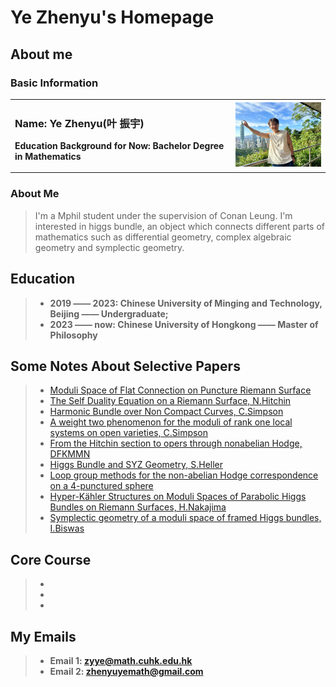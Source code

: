 # Ye Zhenyu's Homepage
## About me
### Basic Information
<table border="0">
  <tr>
    <td width="70%">
      <h3>Name: Ye Zhenyu(叶 振宇)</h3>
      <p><b>Education Background for Now: Bachelor Degree in Mathematics</b></p>
    </td>
    <td width="30%">
      <img src="31730555059_.pic.jpg" width="100%"> 
    </td>
  </tr>
</table>

### About Me
>I'm a Mphil student under the supervision of Conan Leung. I'm interested in higgs bundle, an object which connects different parts of mathematics such as differential geometry, complex algebraic geometry and symplectic geometry.



## Education

> + **2019 —— 2023: Chinese University of Minging and Technology, Beijing —— Undergraduate;**
> + **2023 —— now:  Chinese University of Hongkong —— Master of Philosophy**


## Some Notes About Selective Papers
> + [Moduli Space of Flat Connection on Puncture Riemann Surface](Punctured_Riemann_Surface.pdf)
> + [The Self Duality Equation on a Riemann Surface, N.Hitchin](SelfdualityEQuation.pdf)
> + [Harmonic Bundle over Non Compact Curves, C.Simpson](Simpson‘s_Harmonic_Bundle.pdf)
> + [A weight two phenomenon for the moduli of rank one local systems on open varieties, C.Simpson](Weight2_Rank1_by_Simpson.pdf)
> + [From the Hitchin section to opers through nonabelian Hodge, DFKMMN](from_hitchin_section_to_opers.pdf)
> + [Higgs Bundle and SYZ Geometry, S.Heller](HiggsBundleandSYZ.pdf)
> + [Loop group methods for the non-abelian Hodge correspondence on a 4-punctured sphere](LoopGroupMethod.pdf)
> + [Hyper-Kähler Structures on Moduli Spaces of Parabolic Higgs Bundles on Riemann Surfaces, H.Nakajima](Nakajima.pdf)
> + [Symplectic geometry of a moduli space of framed Higgs bundles, I.Biswas](Symplectic_form_on_framed_higgs_bundle_biswas.pdf)



## Core Course
> + 
> + 
> +  

## My Emails
> + **Email 1: zyye@math.cuhk.edu.hk**
> + **Email 2: zhenyuyemath@gmail.com**

